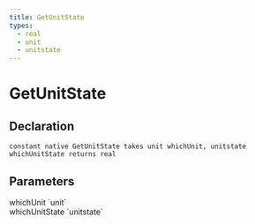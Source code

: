 ```yaml
---
title: GetUnitState
types:
  - real
  - unit
  - unitstate
---
```


# GetUnitState

## Declaration

```
constant native GetUnitState takes unit whichUnit, unitstate whichUnitState returns real
```

## Parameters
<dl>
  <dt>whichUnit `unit`</dt>
  <dd></dd>

  <dt>whichUnitState `unitstate`</dt>
  <dd></dd>
</dl>